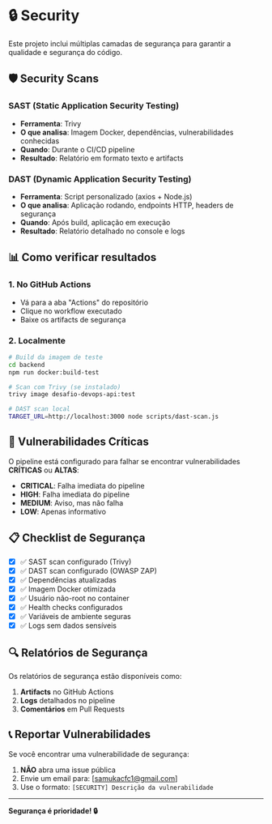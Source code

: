 # 🔒 Security

Este projeto inclui múltiplas camadas de segurança para garantir a qualidade e segurança do código.

## 🛡️ Security Scans

### SAST (Static Application Security Testing)
- **Ferramenta**: Trivy
- **O que analisa**: Imagem Docker, dependências, vulnerabilidades conhecidas
- **Quando**: Durante o CI/CD pipeline
- **Resultado**: Relatório em formato texto e artifacts

### DAST (Dynamic Application Security Testing)
- **Ferramenta**: Script personalizado (axios + Node.js)
- **O que analisa**: Aplicação rodando, endpoints HTTP, headers de segurança
- **Quando**: Após build, aplicação em execução
- **Resultado**: Relatório detalhado no console e logs

## 📊 Como verificar resultados

### 1. **No GitHub Actions**
- Vá para a aba "Actions" do repositório
- Clique no workflow executado
- Baixe os artifacts de segurança

### 2. **Localmente**
```bash
# Build da imagem de teste
cd backend
npm run docker:build-test

# Scan com Trivy (se instalado)
trivy image desafio-devops-api:test

# DAST scan local
TARGET_URL=http://localhost:3000 node scripts/dast-scan.js
```

## 🚨 Vulnerabilidades Críticas

O pipeline está configurado para falhar se encontrar vulnerabilidades **CRÍTICAS** ou **ALTAS**:

- **CRITICAL**: Falha imediata do pipeline
- **HIGH**: Falha imediata do pipeline
- **MEDIUM**: Aviso, mas não falha
- **LOW**: Apenas informativo

## 📋 Checklist de Segurança

- [x] ✅ SAST scan configurado (Trivy)
- [x] ✅ DAST scan configurado (OWASP ZAP)
- [x] ✅ Dependências atualizadas
- [x] ✅ Imagem Docker otimizada
- [x] ✅ Usuário não-root no container
- [x] ✅ Health checks configurados
- [x] ✅ Variáveis de ambiente seguras
- [x] ✅ Logs sem dados sensíveis

## 🔍 Relatórios de Segurança

Os relatórios de segurança estão disponíveis como:

1. **Artifacts** no GitHub Actions
2. **Logs** detalhados no pipeline
3. **Comentários** em Pull Requests

## 📞 Reportar Vulnerabilidades

Se você encontrar uma vulnerabilidade de segurança:

1. **NÃO** abra uma issue pública
2. Envie um email para: [samukacfc1@gmail.com]
3. Use o formato: `[SECURITY] Descrição da vulnerabilidade`

---

**Segurança é prioridade! 🔒** 